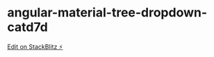 # angular-material-tree-dropdown-catd7d

[Edit on StackBlitz ⚡️](https://stackblitz.com/edit/angular-material-tree-dropdown-catd7d)